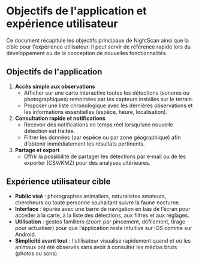 # Objectifs de l'application et expérience utilisateur

Ce document récapitule les objectifs principaux de NightScan ainsi que la cible pour l'expérience utilisateur. Il peut servir de référence rapide lors du développement ou de la conception de nouvelles fonctionnalités.

## Objectifs de l'application

1. **Accès simple aux observations**
   - Afficher sur une carte interactive toutes les détections (sonores ou photographiques) remontées par les capteurs installés sur le terrain.
   - Proposer une liste chronologique avec les dernières observations et les informations essentielles (espèce, heure, localisation).
2. **Consultation rapide et notifications**
   - Recevoir des notifications en temps réel lorsqu’une nouvelle détection est traitée.
   - Filtrer les données (par espèce ou par zone géographique) afin d’obtenir immédiatement les résultats pertinents.
3. **Partage et export**
   - Offrir la possibilité de partager les détections par e‑mail ou de les exporter (CSV/KMZ) pour des analyses ultérieures.

## Expérience utilisateur cible

- **Public visé** : photographes animaliers, naturalistes amateurs, chercheurs ou toute personne souhaitant suivre la faune nocturne.
- **Interface** : épurée avec une barre de navigation en bas de l’écran pour accéder à la carte, à la liste des détections, aux filtres et aux réglages.
- **Utilisation** : gestes familiers (zoom par pincement, défilement, tirage pour actualiser) pour que l’application reste intuitive sur iOS comme sur Android.
- **Simplicité avant tout** : l’utilisateur visualise rapidement quand et où les animaux ont été observés sans avoir à consulter les médias bruts (photos ou sons).

